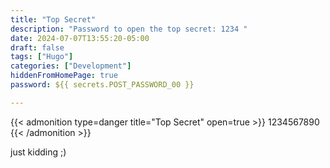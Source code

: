 ```yaml
---
title: "Top Secret"
description: "Password to open the top secret: 1234 "
date: 2024-07-07T13:55:20-05:00
draft: false
tags: ["Hugo"]
categories: ["Development"]
hiddenFromHomePage: true
password: ${{ secrets.POST_PASSWORD_00 }}

---
```


{{< admonition type=danger title="Top Secret" open=true >}}
1234567890
{{< /admonition >}}

just kidding ;)
